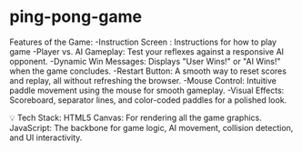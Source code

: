 # ping-pong-game

Features of the Game:
-Instruction Screen : Instructions for how to play game
-Player vs. AI Gameplay: Test your reflexes against a responsive AI opponent.
-Dynamic Win Messages: Displays "User Wins!" or "AI Wins!" when the game concludes.
-Restart Button: A smooth way to reset scores and replay, all without refreshing the browser.
-Mouse Control: Intuitive paddle movement using the mouse for smooth gameplay.
-Visual Effects: Scoreboard, separator lines, and color-coded paddles for a polished look.

💡 Tech Stack:
HTML5 Canvas: For rendering all the game graphics.
JavaScript​: The backbone for game logic, AI movement, collision detection, and UI interactivity.
